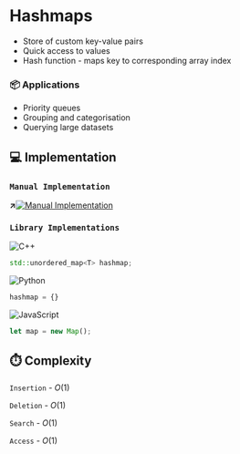 # Hashmaps
- Store of custom key-value pairs
- Quick access to values
- Hash function - maps key to corresponding array index

### 📦 Applications

- Priority queues
- Grouping and categorisation
- Querying large datasets

## 💻 Implementation

### `Manual Implementation`
**↗**[![Manual Implementation](https://skillicons.dev/icons?i=py)](./HashMap/)

### `Library Implementations`

![C++](https://img.shields.io/badge/c++-%2300599C.svg?style=plastic&logo=c%2B%2B&logoColor=white)

```cpp
std::unordered_map<T> hashmap;
```

![Python](https://img.shields.io/badge/python-3670A0?style=plastic&logo=python&logoColor=white) 

```python
hashmap = {}
```

![JavaScript](https://img.shields.io/badge/JavaScript-F7DF1E?style=plastic&logo=javascript&logoColor=000)

```jsx
let map = new Map();
```

## ⏱️ Complexity

`Insertion` - $O(1)$

`Deletion` - $O(1)$

`Search` - $O(1)$

`Access` - $O(1)$

